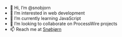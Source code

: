 - 👋 Hi, I’m @snobjorn
- 👀 I’m interested in web development
- 🌱 I’m currently learning JavaScript
- 💞️ I’m looking to collaborate on ProcessWire projects
- 📫 Reach me at [Snøbjørn](https://www.snobjorn.no/om/)

<!---
snobjorn/snobjorn is a ✨ special ✨ repository because its `README.md` (this file) appears on your GitHub profile.
You can click the Preview link to take a look at your changes.
--->
